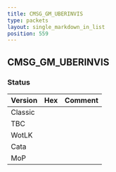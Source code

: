 ```yaml
---
title: CMSG_GM_UBERINVIS
type: packets
layout: single_markdown_in_list
position: 559
---
```


## CMSG_GM_UBERINVIS

### Status

Version | Hex | Comment
---------- | ---------- | ---------- 
Classic |  |  
TBC |  |  
WotLK |  |  
Cata |  |  
MoP |  |  